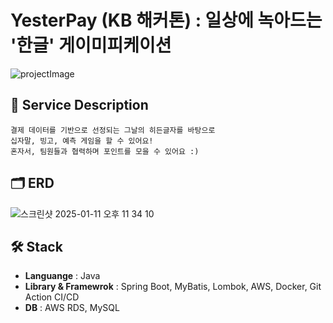 # YesterPay (KB 해커톤) : 일상에 녹아드는 '한글' 게이미피케이션

![projectImage](https://github.com/user-attachments/assets/71876ad4-a866-4f0b-a599-872230278ace)


## 💬 Service Description
```
결제 데이터를 기반으로 선정되는 그날의 히든글자를 바탕으로
십자말, 빙고, 예측 게임을 할 수 있어요!
혼자서, 팀원들과 협력하며 포인트를 모을 수 있어요 :)
```

## 🗂️ ERD
![스크린샷 2025-01-11 오후 11 34 10](https://github.com/user-attachments/assets/3c1a0b05-605b-4f8e-bebb-84b28cdad720)

## 🛠️ Stack
* **Languange** : Java
* **Library & Framewrok** : Spring Boot, MyBatis, Lombok, AWS, Docker, Git Action CI/CD
* **DB** : AWS RDS, MySQL
